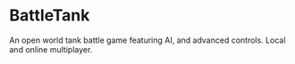 # BattleTank
An open world tank battle game featuring AI, and advanced controls. Local and online multiplayer. 

